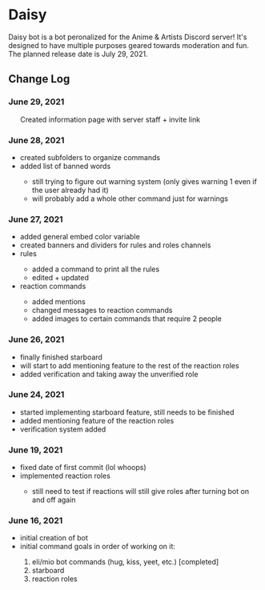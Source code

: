 <h1>Daisy</h1>
<p>Daisy bot is a bot peronalized for the Anime & Artists Discord server! It's designed to have multiple purposes geared towards moderation and fun. The planned release date is July 29, 2021.</p>
<h2>Change Log</h2>
<h3>June 29, 2021</h3>
  <p>
    <ul>Created information page with server staff + invite link</ul>
  </p>
<h3>June 28, 2021</h3>
  <p>
    <ul>
      <li>created subfolders to organize commands</li>
      <li>added list of banned words</li>
        <ul>
          <li>still trying to figure out warning system (only gives warning 1 even if the user already had it)</li>
          <li>will probably add a whole other command just for warnings</li>
        </ul>
    </ul>
  </p>
<h3>June 27, 2021</h3>
  <p>
    <ul>
      <li>added general embed color variable</li>
      <li>created banners and dividers for rules and roles channels</li>
      <li>rules</li>
        <ul>
          <li>added a command to print all the rules</li>
          <li>edited + updated
        </ul>
      <li>reaction commands</li>
        <ul>
          <li>added mentions</li>
          <li>changed messages to reaction commands</li>
          <li>added images to certain commands that require 2 people</li>
        </ul>
    </ul>
  </p>

<h3>June 26, 2021</h3>
  <p>
    <ul>
      <li>finally finished starboard</li>
      <li>will start to add mentioning feature to the rest of the reaction roles</li>
      <li>added verification and taking away the unverified role</li>
    </ul>
  </p>

<h3>June 24, 2021</h3>
  <p>
    <ul>
      <li>started implementing starboard feature, still needs to be finished</li>
      <li>added mentioning feature of the reaction roles
      <li>verification system added</li>
    </ul>
  </p>

<h3>June 19, 2021</h3>
  <p>
    <ul>
      <li>fixed date of first commit (lol whoops)
      <li>implemented reaction roles</li>
        <ul><li>still need to test if reactions will still give roles after turning bot on and off again</li></ul>
    </ul>
  </p>

<h3>June 16, 2021</h3>
  <p>
    <ul>
      <li>initial creation of bot</li>
      <li>initial command goals in order of working on it:</li>
      <ol>
        <li>eli/mio bot commands (hug, kiss, yeet, etc.) [completed]</li>
        <li>starboard</li>
        <li>reaction roles</li>
      </ol>
    </ul>
  </p>
